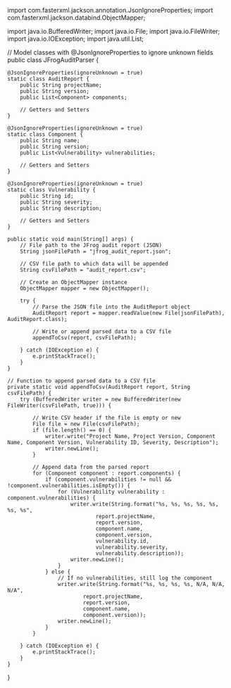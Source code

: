 import com.fasterxml.jackson.annotation.JsonIgnoreProperties;
import com.fasterxml.jackson.databind.ObjectMapper;

import java.io.BufferedWriter;
import java.io.File;
import java.io.FileWriter;
import java.io.IOException;
import java.util.List;

// Model classes with @JsonIgnoreProperties to ignore unknown fields
public class JFrogAuditParser {

    @JsonIgnoreProperties(ignoreUnknown = true)
    static class AuditReport {
        public String projectName;
        public String version;
        public List<Component> components;

        // Getters and Setters
    }

    @JsonIgnoreProperties(ignoreUnknown = true)
    static class Component {
        public String name;
        public String version;
        public List<Vulnerability> vulnerabilities;

        // Getters and Setters
    }

    @JsonIgnoreProperties(ignoreUnknown = true)
    static class Vulnerability {
        public String id;
        public String severity;
        public String description;

        // Getters and Setters
    }

    public static void main(String[] args) {
        // File path to the JFrog audit report (JSON)
        String jsonFilePath = "jfrog_audit_report.json";

        // CSV file path to which data will be appended
        String csvFilePath = "audit_report.csv";

        // Create an ObjectMapper instance
        ObjectMapper mapper = new ObjectMapper();

        try {
            // Parse the JSON file into the AuditReport object
            AuditReport report = mapper.readValue(new File(jsonFilePath), AuditReport.class);

            // Write or append parsed data to a CSV file
            appendToCsv(report, csvFilePath);

        } catch (IOException e) {
            e.printStackTrace();
        }
    }

    // Function to append parsed data to a CSV file
    private static void appendToCsv(AuditReport report, String csvFilePath) {
        try (BufferedWriter writer = new BufferedWriter(new FileWriter(csvFilePath, true))) {

            // Write CSV header if the file is empty or new
            File file = new File(csvFilePath);
            if (file.length() == 0) {
                writer.write("Project Name, Project Version, Component Name, Component Version, Vulnerability ID, Severity, Description");
                writer.newLine();
            }

            // Append data from the parsed report
            for (Component component : report.components) {
                if (component.vulnerabilities != null && !component.vulnerabilities.isEmpty()) {
                    for (Vulnerability vulnerability : component.vulnerabilities) {
                        writer.write(String.format("%s, %s, %s, %s, %s, %s, %s",
                                report.projectName,
                                report.version,
                                component.name,
                                component.version,
                                vulnerability.id,
                                vulnerability.severity,
                                vulnerability.description));
                        writer.newLine();
                    }
                } else {
                    // If no vulnerabilities, still log the component
                    writer.write(String.format("%s, %s, %s, %s, N/A, N/A, N/A",
                            report.projectName,
                            report.version,
                            component.name,
                            component.version));
                    writer.newLine();
                }
            }

        } catch (IOException e) {
            e.printStackTrace();
        }
    }
}
